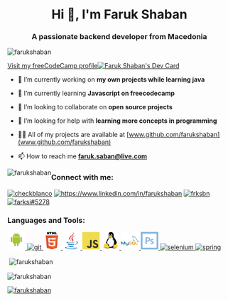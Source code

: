 <h1 align="center">Hi 👋, I'm Faruk Shaban</h1>
<h3 align="center">A passionate backend developer from Macedonia</h3>
<p align="left"> <img src="https://komarev.com/ghpvc/?username=farukshaban&label=Profile%20views&color=0e75b6&style=flat" alt="farukshaban" /> </p>
<a href = "https://www.freecodecamp.org/farukshaban">Visit my freeCodeCamp profile</a><a href="https://app.daily.dev/farukshaban"><img src="https://api.daily.dev/devcards/d7d64e603e4f4b89ab13da0a52700c15.png?r=y5m" width="400" alt="Faruk Shaban's Dev Card"/></a>

- 🔭 I’m currently working on **my own projects while learning java**

- 🌱 I’m currently learning **Javascript on freecodecamp**

- 👯 I’m looking to collaborate on **open source projects**

- 🤝 I’m looking for help with **learning more concepts in programming**

- 👨‍💻 All of my projects are available at [www.github.com/farukshaban](www.github.com/farukshaban)

- 📫 How to reach me **faruk.saban@live.com**

<p><img align="left" src="https://github-readme-stats.vercel.app/api/top-langs?username=farukshaban&show_icons=true&locale=en&layout=compact" alt="farukshaban" /></p>

<h3 align="left">Connect with me:</h3>
<p align="left">
<a href="https://twitter.com/checkblanco" target="blank"><img align="center" src="https://raw.githubusercontent.com/rahuldkjain/github-profile-readme-generator/master/src/images/icons/Social/twitter.svg" alt="checkblanco" height="30" width="40" /></a>
<a href="https://linkedin.com/in/https://www.linkedin.com/in/farukshaban" target="blank"><img align="center" src="https://raw.githubusercontent.com/rahuldkjain/github-profile-readme-generator/master/src/images/icons/Social/linked-in-alt.svg" alt="https://www.linkedin.com/in/farukshaban" height="30" width="40" /></a>
<a href="https://instagram.com/frksbn" target="blank"><img align="center" src="https://raw.githubusercontent.com/rahuldkjain/github-profile-readme-generator/master/src/images/icons/Social/instagram.svg" alt="frksbn" height="30" width="40" /></a>
<a href="https://discord.gg/farksi#5278" target="blank"><img align="center" src="https://raw.githubusercontent.com/rahuldkjain/github-profile-readme-generator/master/src/images/icons/Social/discord.svg" alt="farksi#5278" height="30" width="40" /></a>
</p>

<h3 align="left">Languages and Tools:</h3>
<p align="left"> <a href="https://developer.android.com" target="_blank" rel="noreferrer"> <img src="https://raw.githubusercontent.com/devicons/devicon/master/icons/android/android-original-wordmark.svg" alt="android" width="40" height="40"/> </a> <a href="https://git-scm.com/" target="_blank" rel="noreferrer"> <img src="https://www.vectorlogo.zone/logos/git-scm/git-scm-icon.svg" alt="git" width="40" height="40"/> </a> <a href="https://www.w3.org/html/" target="_blank" rel="noreferrer"> <img src="https://raw.githubusercontent.com/devicons/devicon/master/icons/html5/html5-original-wordmark.svg" alt="html5" width="40" height="40"/> </a> <a href="https://www.java.com" target="_blank" rel="noreferrer"> <img src="https://raw.githubusercontent.com/devicons/devicon/master/icons/java/java-original.svg" alt="java" width="40" height="40"/> </a> <a href="https://developer.mozilla.org/en-US/docs/Web/JavaScript" target="_blank" rel="noreferrer"> <img src="https://raw.githubusercontent.com/devicons/devicon/master/icons/javascript/javascript-original.svg" alt="javascript" width="40" height="40"/> </a> <a href="https://www.linux.org/" target="_blank" rel="noreferrer"> <img src="https://raw.githubusercontent.com/devicons/devicon/master/icons/linux/linux-original.svg" alt="linux" width="40" height="40"/> </a> <a href="https://www.mysql.com/" target="_blank" rel="noreferrer"> <img src="https://raw.githubusercontent.com/devicons/devicon/master/icons/mysql/mysql-original-wordmark.svg" alt="mysql" width="40" height="40"/> </a> <a href="https://www.photoshop.com/en" target="_blank" rel="noreferrer"> <img src="https://raw.githubusercontent.com/devicons/devicon/master/icons/photoshop/photoshop-line.svg" alt="photoshop" width="40" height="40"/> </a> <a href="https://www.selenium.dev" target="_blank" rel="noreferrer"> <img src="https://raw.githubusercontent.com/detain/svg-logos/780f25886640cef088af994181646db2f6b1a3f8/svg/selenium-logo.svg" alt="selenium" width="40" height="40"/> </a> <a href="https://spring.io/" target="_blank" rel="noreferrer"> <img src="https://www.vectorlogo.zone/logos/springio/springio-icon.svg" alt="spring" width="40" height="40"/> </a> </p>

<p>&nbsp;<img align="center" src="https://github-readme-stats.vercel.app/api?username=farukshaban&show_icons=true&locale=en" alt="farukshaban" /></p>

<p><img align="center" src="https://github-readme-streak-stats.herokuapp.com/?user=farukshaban&" alt="farukshaban" /></p>
<p align="left"> <a href="https://github.com/ryo-ma/github-profile-trophy"><img src="https://github-profile-trophy.vercel.app/?username=farukshaban" alt="farukshaban" /></a> </p>
